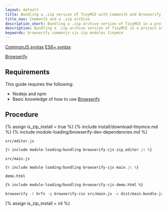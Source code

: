```yaml
---
layout: default
title: Bundling a .zip version of TinyMCE with CommonJS and Browserify
title_nav: CommonJS and a .zip archive
description_short: Bundling a .zip archive version of TinyMCE in a project using CommonJS and Browserify
description: Bundling a .zip archive version of TinyMCE in a project using CommonJS and Browserify
keywords: browserify commonjs cjs zip modules tinymce
---
```



[CommonJS syntax](http://www.commonjs.org/specs/modules/1.0/)
[ES6+ syntax](https://developer.mozilla.org/en-US/docs/Web/JavaScript/Guide/Modules)

[Browserify](https://browserify.org/)

## Requirements

This guide requires the following:

- Nodejs and npm
- Basic knowledge of how to use [Browserify](https://browserify.org/)

## Procedure

{% assign is_zip_install = true %}
{% include install/download-tinymce.md %}
{% include module-loading/browserify-dev-dependencies.md %}

`src/editor.js`
```js
{% include module-loading/bundling-browserify-cjs-zip_editor.js %}
```

`src/main.js`
```js
{% include module-loading/bundling-browserify-cjs-main.js %}
```

`demo.html`
```html
{% include module-loading/bundling-browserify-cjs-demo.html %}
```

```sh
browserify -t brfs -g browserify-css src/main.js -o dist/main.bundle.js
```

{% assign is_zip_install = nil %}
